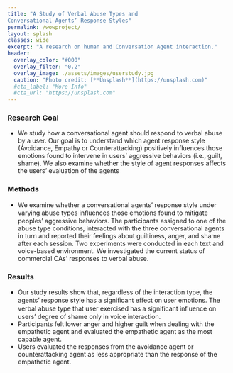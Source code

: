 ```yaml
---
title: "A Study of Verbal Abuse Types and
Conversational Agents’ Response Styles"
permalink: /wowproject/
layout: splash
classes: wide
excerpt: "A research on human and Conversation Agent interaction."
header:
  overlay_color: "#000"
  overlay_filter: "0.2"
  overlay_image: ./assets/images/userstudy.jpg
  caption: "Photo credit: [**Unsplash**](https://unsplash.com)"
  #cta_label: "More Info"
  #cta_url: "https://unsplash.com"
---
```

### **Research Goal**
* We study how a conversational agent should respond to verbal abuse by a user. Our goal is to understand which agent response style (Avoidance, Empathy or Counterattacking) positively influences those emotions found to intervene in users’ aggressive behaviors (i.e., guilt, shame). We also examine whether the style of agent responses affects the users’ evaluation of the agents

### **Methods**
* We examine whether a conversational agents’ response style under varying abuse types inﬂuences those emotions found to mitigate peoples’ aggressive behaviors. The participants assigned to one of the abuse type conditions, interacted with the three conversational agents in turn and reported their feelings about guiltiness, anger, and shame after each session. Two experiments were conducted in each text and voice-based environment. We investigated the current status of commercial CAs’ responses to verbal abuse.

### **Results**
* Our study results show that, regardless of the interaction type, the agents’ response style has a signiﬁcant eﬀect on user emotions. The verbal abuse type that user exercised has a signiﬁcant inﬂuence on users’ degree of shame only in voice interaction.
*	Participants felt lower anger and higher guilt when dealing with the empathetic agent and evaluated the empathetic agent as the most capable agent.
*	Users evaluated the responses from the avoidance agent or counterattacking agent as less appropriate than the response of the empathetic agent.
